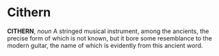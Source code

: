 # Cithern

**CITHERN**, _noun_ A stringed musical instrument, among the ancients, the precise form of which is not known, but it bore some resemblance to the modern guitar, the name of which is evidently from this ancient word.